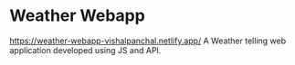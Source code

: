 # Weather Webapp
https://weather-webapp-vishalpanchal.netlify.app/
A Weather telling web application developed using JS and API.
